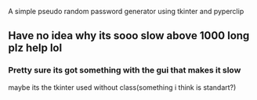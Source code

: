 A simple pseudo random password generator using tkinter and pyperclip
<h2>
  Have no idea why its sooo slow above 1000 long
  plz help lol
</h2>
<h3> Pretty sure its got something with the gui that makes it slow</h3>
maybe its the tkinter used without class(something i think is standart?)
